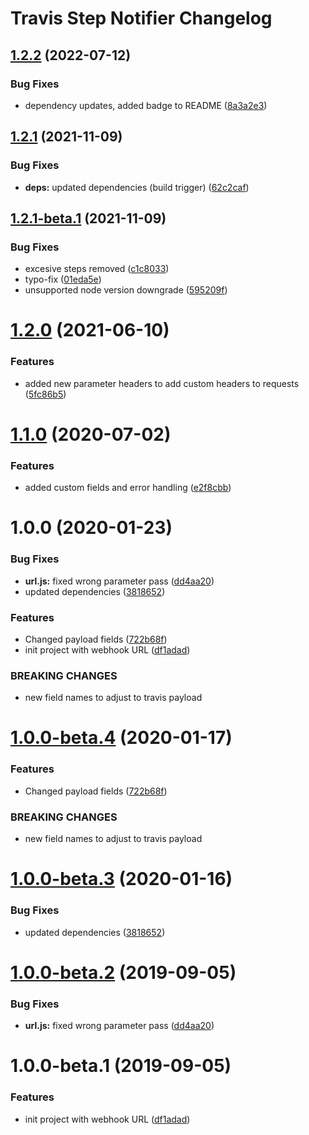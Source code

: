 # Travis Step Notifier Changelog

## [1.2.2](https://github.com/radekl/travis-step-notifier/compare/v1.2.1...v1.2.2) (2022-07-12)


### Bug Fixes

* dependency updates, added badge to README ([8a3a2e3](https://github.com/radekl/travis-step-notifier/commit/8a3a2e39cbe9dfd9d4ff4caacd510847825173b0))

## [1.2.1](https://github.com/radekl/travis-step-notifier/compare/v1.2.0...v1.2.1) (2021-11-09)


### Bug Fixes

* **deps:** updated dependencies (build trigger) ([62c2caf](https://github.com/radekl/travis-step-notifier/commit/62c2cafe249bcffac28369025707266f84e615dd))

## [1.2.1-beta.1](https://github.com/radekl/travis-step-notifier/compare/v1.2.0...v1.2.1-beta.1) (2021-11-09)


### Bug Fixes

* excesive steps removed ([c1c8033](https://github.com/radekl/travis-step-notifier/commit/c1c80336d1defab1cb4b88e5971837f935c3fe43))
* typo-fix ([01eda5e](https://github.com/radekl/travis-step-notifier/commit/01eda5e4b5ce6704d58e580b3c5316d3abc8711a))
* unsupported node version downgrade ([595209f](https://github.com/radekl/travis-step-notifier/commit/595209f0e1171b8618853a2a5a4eda0b45958880))

# [1.2.0](https://github.com/radekl/travis-step-notifier/compare/v1.1.0...v1.2.0) (2021-06-10)


### Features

* added new parameter headers to add custom headers to requests ([5fc86b5](https://github.com/radekl/travis-step-notifier/commit/5fc86b555018beb34ed1578ae54286b43a100d6d))

# [1.1.0](https://github.com/radekl/travis-step-notifier/compare/v1.0.0...v1.1.0) (2020-07-02)


### Features

* added custom fields and error handling ([e2f8cbb](https://github.com/radekl/travis-step-notifier/commit/e2f8cbb4451a37ab5e5c7847ee6e22bf1f754411))

# 1.0.0 (2020-01-23)


### Bug Fixes

* **url.js:** fixed wrong parameter pass ([dd4aa20](https://github.com/radekl/travis-step-notifier/commit/dd4aa20bcba6130b61bf327f42154c1eefb944d8))
* updated dependencies ([3818652](https://github.com/radekl/travis-step-notifier/commit/3818652e6bb23eb6d5fec6d48e3c9f7cef4d6ba0))


### Features

* Changed payload fields ([722b68f](https://github.com/radekl/travis-step-notifier/commit/722b68f9f5a0aa110a35d27ec681452b9bcc59cf))
* init project with webhook URL ([df1adad](https://github.com/radekl/travis-step-notifier/commit/df1adad303cdce5a0b4b2e3b6d48a18d32cfc9d0))


### BREAKING CHANGES

* new field names to adjust to travis payload

# [1.0.0-beta.4](https://github.com/radekl/travis-step-notifier/compare/v1.0.0-beta.3@beta...v1.0.0-beta.4@beta) (2020-01-17)


### Features

* Changed payload fields ([722b68f](https://github.com/radekl/travis-step-notifier/commit/722b68f9f5a0aa110a35d27ec681452b9bcc59cf))


### BREAKING CHANGES

* new field names to adjust to travis payload

# [1.0.0-beta.3](https://github.com/radekl/travis-step-notifier/compare/v1.0.0-beta.2@beta...v1.0.0-beta.3@beta) (2020-01-16)


### Bug Fixes

* updated dependencies ([3818652](https://github.com/radekl/travis-step-notifier/commit/3818652e6bb23eb6d5fec6d48e3c9f7cef4d6ba0))

# [1.0.0-beta.2](https://github.com/radekl/travis-step-notifier/compare/v1.0.0-beta.1@beta...v1.0.0-beta.2@beta) (2019-09-05)


### Bug Fixes

* **url.js:** fixed wrong parameter pass ([dd4aa20](https://github.com/radekl/travis-step-notifier/commit/dd4aa20))

# 1.0.0-beta.1 (2019-09-05)


### Features

* init project with webhook URL ([df1adad](https://github.com/radekl/travis-step-notifier/commit/df1adad))
